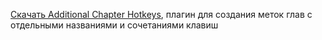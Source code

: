 [Скачать Additional Chapter Hotkeys](https://obsproject.com/forum/resources/additional-chapter-hotkeys-30-2.1957/), плагин для создания меток глав с отдельными названиями и сочетаниями клавиш